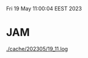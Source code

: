 Fri 19 May 11:00:04 EEST 2023
# JAM
<a href='./cache/202305/19_11.log'>./cache/202305/19_11.log</a>

